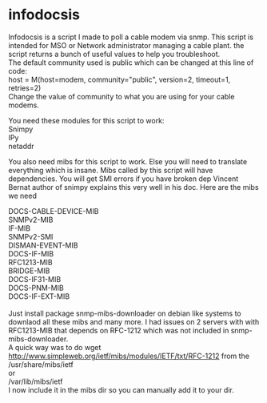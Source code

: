 infodocsis
==========

Infodocsis is a script I made to poll a cable modem via snmp. This script is intended for MSO or Network administrator managing a cable plant. the script returns a bunch of useful values to help you troubleshoot. <br>
The default community used is public which can be changed at this line of code:<br>
host = M(host=modem, community="public", version=2, timeout=1, retries=2)<br>
Change the value of community to what you are using for your cable modems.<br>

You need these modules for this script to work:<br>
Snimpy<br>
IPy<br>
netaddr<br>

You also need mibs for this script to work. Else you will need to translate everything which is insane.
Mibs called by this script will have dependencies. You will get SMI errors if you have broken dep
Vincent Bernat author of snimpy explains this very well in his doc.
Here are the mibs we need 

DOCS-CABLE-DEVICE-MIB<br>
SNMPv2-MIB<br>
IF-MIB<br>
SNMPv2-SMI<br>
DISMAN-EVENT-MIB<br>
DOCS-IF-MIB<br>
RFC1213-MIB<br>
BRIDGE-MIB<br>
DOCS-IF31-MIB<br>
DOCS-PNM-MIB<br>
DOCS-IF-EXT-MIB<br>
<br>
Just install package snmp-mibs-downloader on debian like systems to downlaod all these mibs and many more.
I had issues on 2 servers with with RFC1213-MIB that depends on RFC-1212 which was not included in snmp-mibs-downloader.<br>
A quick way was to do wget http://www.simpleweb.org/ietf/mibs/modules/IETF/txt/RFC-1212 from the /usr/share/mibs/ietf
<br>or<br>
/var/lib/mibs/ietf
<br> I now include it in the mibs dir so you can manually add it to your dir.
